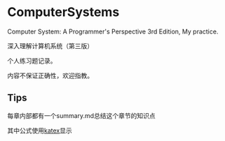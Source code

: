 # ComputerSystems #

Computer System: A Programmer's Perspective 3rd Edition, My practice.

深入理解计算机系统（第三版）

个人练习题记录。

内容不保证正确性，欢迎指教。

## Tips ##

每章内部都有一个summary.md总结这个章节的知识点

其中公式使用[katex](https://khan.github.io/KaTeX/)显示